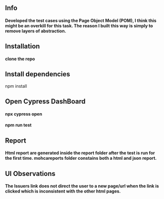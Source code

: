<!-- record your test runs -->
<!-- npx cypress run --record --key 567d5ce3-c2a1-4471-96df-0e0f1ab6332e -->
<!-- create a cypress.env.json to store your values for the url and user auth details -->
<!-- create a private repo -->
## Info 
#### Developed the test cases using the Page Object Model (POM), I think this might be an overkill for this task. The reason I built this way is simply to remove layers of abstraction.

## Installation
#### clone the repo

## Install dependencies
npm install

## Open Cypress DashBoard
#### npx cypress open

#### npm run test

## Report
#### Html report are generated inside the report folder after the test is run for the first time. mohcareports folder constains both a html and json report.

## UI Observations 

#### The Issuers link does not direct the user to a new page/url when the link is clicked which is inconsistent with the other html pages.
